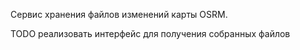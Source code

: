 Сервис хранения файлов изменений карты OSRM.

TODO реализовать интерфейс для получения собранных файлов
